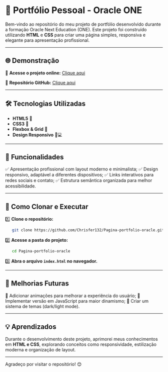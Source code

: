 # 📌 Portfólio Pessoal - Oracle ONE

Bem-vindo ao repositório do meu projeto de portfólio desenvolvido durante a formação Oracle Next Education (ONE). Este projeto foi construído utilizando **HTML** e **CSS** para criar uma página simples, responsiva e elegante para apresentação profissional.

---

## 🌐 Demonstração

🔗 **Acesse o projeto online:** [Clique aqui](https://pagina-por-git-2d608d-christian-fernando-mazzon-gauers-projects.vercel.app)

📂 **Repositório GitHub:** [Clique aqui](https://github.com/Chrisfer132/Pagina-portfolio-oracle)

---


## 🛠️ Tecnologias Utilizadas

- **HTML5** 📄
- **CSS3** 🎨
- **Flexbox & Grid** 📏
- **Design Responsivo** 📱💻

---

## 🚀 Funcionalidades

✅ Apresentação profissional com layout moderno e minimalista;
✅ Design responsivo, adaptável a diferentes dispositivos;
✅ Links interativos para redes sociais e contato;
✅ Estrutura semântica organizada para melhor acessibilidade.

---

## 📂 Como Clonar e Executar

1️⃣ **Clone o repositório:**
```bash
   git clone https://github.com/Chrisfer132/Pagina-portfolio-oracle.git
```
2️⃣ **Acesse a pasta do projeto:**
```bash
   cd Pagina-portfolio-oracle
```
3️⃣ **Abra o arquivo `index.html` no navegador.**

---

## 🎯 Melhorias Futuras

🔹 Adicionar animações para melhorar a experiência do usuário;
🔹 Implementar versão em JavaScript para maior dinamismo;
🔹 Criar um sistema de temas (dark/light mode).

---

## 💡 Aprendizados

Durante o desenvolvimento deste projeto, aprimorei meus conhecimentos em **HTML e CSS**, explorando conceitos como responsividade, estilização moderna e organização de layout.

---

Agradeço por visitar o repositório! 😊

